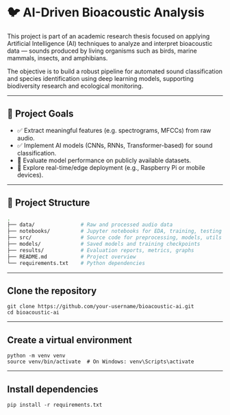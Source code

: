 # 🐦 AI-Driven Bioacoustic Analysis

This project is part of an academic research thesis focused on applying Artificial Intelligence (AI) techniques to analyze and interpret bioacoustic data — sounds produced by living organisms such as birds, marine mammals, insects, and amphibians.

The objective is to build a robust pipeline for automated sound classification and species identification using deep learning models, supporting biodiversity research and ecological monitoring.

---

## 🎯 Project Goals

- ✅ Extract meaningful features (e.g. spectrograms, MFCCs) from raw audio.
- ✅ Implement AI models (CNNs, RNNs, Transformer-based) for sound classification.
- 🔄 Evaluate model performance on publicly available datasets.
- 🚀 Explore real-time/edge deployment (e.g., Raspberry Pi or mobile devices).

---

## 📁 Project Structure

```bash
.
├── data/               # Raw and processed audio data
├── notebooks/          # Jupyter notebooks for EDA, training, testing
├── src/                # Source code for preprocessing, models, utils
├── models/             # Saved models and training checkpoints
├── results/            # Evaluation reports, metrics, graphs
├── README.md           # Project overview
└── requirements.txt    # Python dependencies
```
---

## **Clone the repository**
```
git clone https://github.com/your-username/bioacoustic-ai.git
cd bioacoustic-ai
```
---

## **Create a virtual environment**
```
python -m venv venv
source venv/bin/activate  # On Windows: venv\Scripts\activate
```
---

## Install dependencies
```
pip install -r requirements.txt
```

